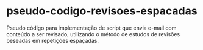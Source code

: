 # pseudo-codigo-revisoes-espacadas


Pseudo código para implementação de script que envia e-mail com conteúdo a ser revisado, utilizando o método de estudos de revisões beseadas em repetições espaçadas.

